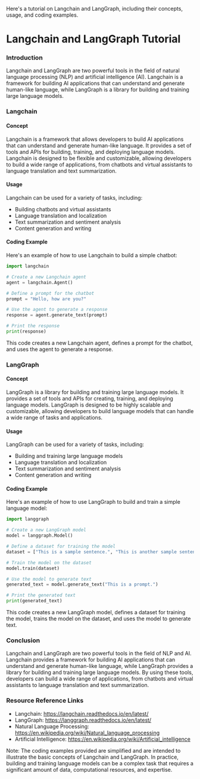 Here's a tutorial on Langchain and LangGraph, including their concepts, usage, and coding examples.

**Langchain and LangGraph Tutorial**
=====================================

### Introduction

Langchain and LangGraph are two powerful tools in the field of natural language processing (NLP) and artificial intelligence (AI). Langchain is a framework for building AI applications that can understand and generate human-like language, while LangGraph is a library for building and training large language models.

### Langchain
#### Concept

Langchain is a framework that allows developers to build AI applications that can understand and generate human-like language. It provides a set of tools and APIs for building, training, and deploying language models. Langchain is designed to be flexible and customizable, allowing developers to build a wide range of applications, from chatbots and virtual assistants to language translation and text summarization.

#### Usage

Langchain can be used for a variety of tasks, including:

* Building chatbots and virtual assistants
* Language translation and localization
* Text summarization and sentiment analysis
* Content generation and writing

#### Coding Example

Here's an example of how to use Langchain to build a simple chatbot:
```python
import langchain

# Create a new Langchain agent
agent = langchain.Agent()

# Define a prompt for the chatbot
prompt = "Hello, how are you?"

# Use the agent to generate a response
response = agent.generate_text(prompt)

# Print the response
print(response)
```
This code creates a new Langchain agent, defines a prompt for the chatbot, and uses the agent to generate a response.

### LangGraph
#### Concept

LangGraph is a library for building and training large language models. It provides a set of tools and APIs for creating, training, and deploying language models. LangGraph is designed to be highly scalable and customizable, allowing developers to build language models that can handle a wide range of tasks and applications.

#### Usage

LangGraph can be used for a variety of tasks, including:

* Building and training large language models
* Language translation and localization
* Text summarization and sentiment analysis
* Content generation and writing

#### Coding Example

Here's an example of how to use LangGraph to build and train a simple language model:
```python
import langgraph

# Create a new LangGraph model
model = langgraph.Model()

# Define a dataset for training the model
dataset = ["This is a sample sentence.", "This is another sample sentence."]

# Train the model on the dataset
model.train(dataset)

# Use the model to generate text
generated_text = model.generate_text("This is a prompt.")

# Print the generated text
print(generated_text)
```
This code creates a new LangGraph model, defines a dataset for training the model, trains the model on the dataset, and uses the model to generate text.

### Conclusion

Langchain and LangGraph are two powerful tools in the field of NLP and AI. Langchain provides a framework for building AI applications that can understand and generate human-like language, while LangGraph provides a library for building and training large language models. By using these tools, developers can build a wide range of applications, from chatbots and virtual assistants to language translation and text summarization.

### Resource Reference Links

* Langchain: <https://langchain.readthedocs.io/en/latest/>
* LangGraph: <https://langgraph.readthedocs.io/en/latest/>
* Natural Language Processing: <https://en.wikipedia.org/wiki/Natural_language_processing>
* Artificial Intelligence: <https://en.wikipedia.org/wiki/Artificial_intelligence>

Note: The coding examples provided are simplified and are intended to illustrate the basic concepts of Langchain and LangGraph. In practice, building and training language models can be a complex task that requires a significant amount of data, computational resources, and expertise.